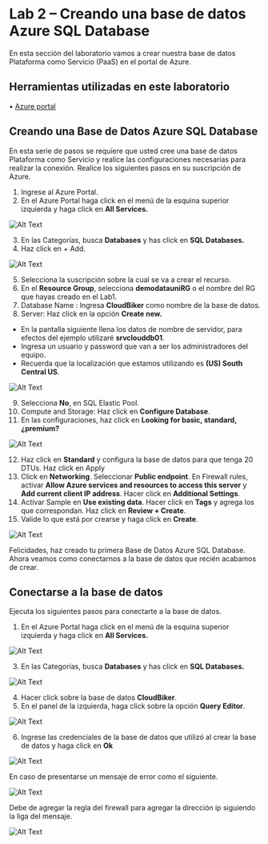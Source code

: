 # Lab 2 – Creando una base de datos Azure SQL Database
En esta sección del laboratorio vamos a crear nuestra base de datos Plataforma como Servicio (PaaS) en el portal de Azure.

## Herramientas utilizadas en este laboratorio
•	[Azure portal](https://portal.azure.com/)

## Creando una Base de Datos Azure SQL Database
En esta serie de pasos se requiere que usted cree una base de datos Plataforma como Servicio y realice las configuraciones necesarias para realizar la conexión. 
Realice los siguientes pasos en su suscripción de Azure. 

1.  Ingrese al Azure Portal.
2.	En el Azure Portal haga click en el menú de la esquina superior izquierda y haga click en **All Services.**

![Alt Text](https://github.com/admirandcr/Intro-AzureDataFactory/blob/master/Docs/img/CreateResource.png)
 
3.	En las Categorías, busca **Databases** y has click en **SQL Databases.**
4.	Haz click en + Add.

![Alt Text](https://github.com/admirandcr/Intro-AzureDataFactory/blob/master/Docs/img/SQLDatabase.png)
 
5.	Selecciona la suscripción sobre la cual se va a crear el recurso.
6.	En el **Resource Group**, selecciona **demodatauniRG** o el nombre del RG que hayas creado en el Lab1.
7.	Database Name : Ingresa **CloudBiker** como nombre de la base de datos.
8.	Server: Haz click en la opción **Create new.**
  - En la pantalla siguiente llena los datos de nombre de servidor, para efectos del ejemplo utilizaré **srvclouddb01**.
  - Ingresa un usuario y password que van a ser los administradores del equipo.
  - Recuerda que la localización que estamos utilizando es **(US) South Central US**.

![Alt Text](https://github.com/admirandcr/Intro-AzureDataFactory/blob/master/Docs/img/NewServer.png)
 
9.	Selecciona **No**, en SQL Elastic Pool. 
10.	Compute and Storage: Haz click en **Configure Database**.
11.	En las configuraciones, haz click en **Looking for basic, standard, ¿premium?**

![Alt Text](https://github.com/admirandcr/Intro-AzureDataFactory/blob/master/Docs/img/BasicPremium.png)
 
12.	Haz click en **Standard** y configura la base de datos para que tenga 20 DTUs. Haz click en Apply
13.	Click en **Networking**. Seleccionar **Public endpoint**. En Firewall rules, activar **Allow Azure services and resources to access this server** y **Add current client IP address**. Hacer click en **Additional Settings**. 
14.	Activar Sample en **Use existing data**. Hacer click en **Tags** y agrega los que correspondan.  Haz click en **Review + Create**.
15.	Valide lo que está por crearse y haga click en **Create**. 

![Alt Text](https://github.com/admirandcr/Intro-AzureDataFactory/blob/master/Docs/img/DeploymentComplete.PNG)

Felicidades, haz creado tu primera Base de Datos Azure SQL Database. Ahora veamos como conectarnos a la base de datos que recién acabamos de crear.


## Conectarse a la base de datos

Ejecuta los siguientes pasos para conectarte a la base de datos.

1. En el Azure Portal haga click en el menú de la esquina superior izquierda y haga click en **All Services.**

![Alt Text](https://github.com/admirandcr/Intro-AzureDataFactory/blob/master/Docs/img/CreateResource.png)
 
3.	En las Categorías, busca **Databases** y has click en **SQL Databases.**

![Alt Text](https://github.com/admirandcr/Intro-AzureDataFactory/blob/master/Docs/img/AllDatabases.PNG)

4. Hacer click sobre la base de datos **CloudBiker**.
5. En el panel de la izquierda, haga click sobre la opción **Query Editor**.

![Alt Text](https://github.com/admirandcr/Intro-AzureDataFactory/blob/master/Docs/img/Panel.PNG)

6. Ingrese las credenciales de la base de datos que utilizó al crear la base de datos y haga click en **Ok**

![Alt Text](https://github.com/admirandcr/Intro-AzureDataFactory/blob/master/Docs/img/QueryEditor.PNG)

   En caso de presentarse un mensaje de error como el siguiente.
   
![Alt Text](https://github.com/admirandcr/Intro-AzureDataFactory/blob/master/Docs/img/FirewallError.png)

   Debe de agregar la regla del firewall para agregar la dirección ip siguiendo la liga del mensaje. 
  
![Alt Text](https://github.com/admirandcr/Intro-AzureDataFactory/blob/master/Docs/img/FirewallSettings.PNG)
